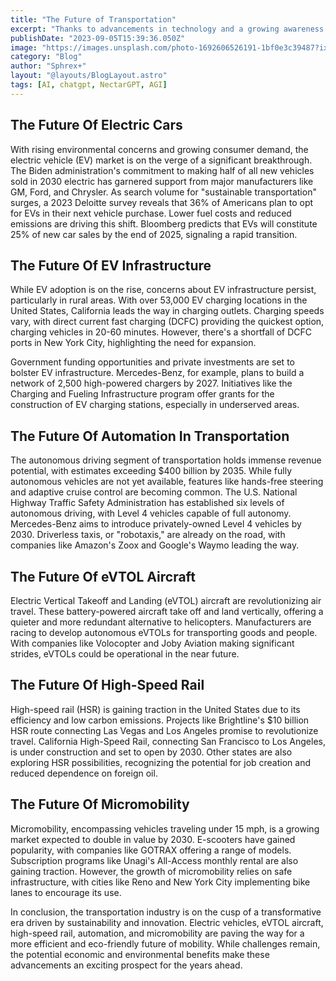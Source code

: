 ```yaml
---
title: "The Future of Transportation"
excerpt: "Thanks to advancements in technology and a growing awareness of the need for sustainable mobility, a transportation revolution is already underway"
publishDate: "2023-09-05T15:39:36.050Z"
image: "https://images.unsplash.com/photo-1692606526191-1bf0e3c39487?ixlib=rb-4.0.3&ixid=M3wxMjA3fDB8MHxwaG90by1wYWdlfHx8fGVufDB8fHx8fA%3D%3D&auto=format&fit=crop&w=1331&q=80"
category: "Blog"
author: "Sphrex+"
layout: "@layouts/BlogLayout.astro"
tags: [AI, chatgpt, NectarGPT, AGI]
---
```


<h2 id="the-future-of-electric-cars">The Future Of Electric Cars</h2>
<p>With rising environmental concerns and growing consumer demand, the electric vehicle (EV) market is on the verge of a significant breakthrough. The Biden administration&#39;s commitment to making half of all new vehicles sold in 2030 electric has garnered support from major manufacturers like GM, Ford, and Chrysler. As search volume for &quot;sustainable transportation&quot; surges, a 2023 Deloitte survey reveals that 36% of Americans plan to opt for EVs in their next vehicle purchase. Lower fuel costs and reduced emissions are driving this shift. Bloomberg predicts that EVs will constitute 25% of new car sales by the end of 2025, signaling a rapid transition.</p>
<h2 id="the-future-of-ev-infrastructure">The Future Of EV Infrastructure</h2>
<p>While EV adoption is on the rise, concerns about EV infrastructure persist, particularly in rural areas. With over 53,000 EV charging locations in the United States, California leads the way in charging outlets. Charging speeds vary, with direct current fast charging (DCFC) providing the quickest option, charging vehicles in 20-60 minutes. However, there&#39;s a shortfall of DCFC ports in New York City, highlighting the need for expansion.</p>
<p>Government funding opportunities and private investments are set to bolster EV infrastructure. Mercedes-Benz, for example, plans to build a network of 2,500 high-powered chargers by 2027. Initiatives like the Charging and Fueling Infrastructure program offer grants for the construction of EV charging stations, especially in underserved areas.</p>
<h2 id="the-future-of-automation-in-transportation">The Future Of Automation In Transportation</h2>
<p>The autonomous driving segment of transportation holds immense revenue potential, with estimates exceeding $400 billion by 2035. While fully autonomous vehicles are not yet available, features like hands-free steering and adaptive cruise control are becoming common. The U.S. National Highway Traffic Safety Administration has established six levels of autonomous driving, with Level 4 vehicles capable of full autonomy. Mercedes-Benz aims to introduce privately-owned Level 4 vehicles by 2030. Driverless taxis, or &quot;robotaxis,&quot; are already on the road, with companies like Amazon&#39;s Zoox and Google&#39;s Waymo leading the way.</p>
<h2 id="the-future-of-evtol-aircraft">The Future Of eVTOL Aircraft</h2>
<p>Electric Vertical Takeoff and Landing (eVTOL) aircraft are revolutionizing air travel. These battery-powered aircraft take off and land vertically, offering a quieter and more redundant alternative to helicopters. Manufacturers are racing to develop autonomous eVTOLs for transporting goods and people. With companies like Volocopter and Joby Aviation making significant strides, eVTOLs could be operational in the near future.</p>
<h2 id="the-future-of-high-speed-rail">The Future Of High-Speed Rail</h2>
<p>High-speed rail (HSR) is gaining traction in the United States due to its efficiency and low carbon emissions. Projects like Brightline&#39;s $10 billion HSR route connecting Las Vegas and Los Angeles promise to revolutionize travel. California High-Speed Rail, connecting San Francisco to Los Angeles, is under construction and set to open by 2030. Other states are also exploring HSR possibilities, recognizing the potential for job creation and reduced dependence on foreign oil.</p>
<h2 id="the-future-of-micromobility">The Future Of Micromobility</h2>
<p>Micromobility, encompassing vehicles traveling under 15 mph, is a growing market expected to double in value by 2030. E-scooters have gained popularity, with companies like GOTRAX offering a range of models. Subscription programs like Unagi&#39;s All-Access monthly rental are also gaining traction. However, the growth of micromobility relies on safe infrastructure, with cities like Reno and New York City implementing bike lanes to encourage its use.</p>
<p>In conclusion, the transportation industry is on the cusp of a transformative era driven by sustainability and innovation. Electric vehicles, eVTOL aircraft, high-speed rail, automation, and micromobility are paving the way for a more efficient and eco-friendly future of mobility. While challenges remain, the potential economic and environmental benefits make these advancements an exciting prospect for the years ahead.</p>
